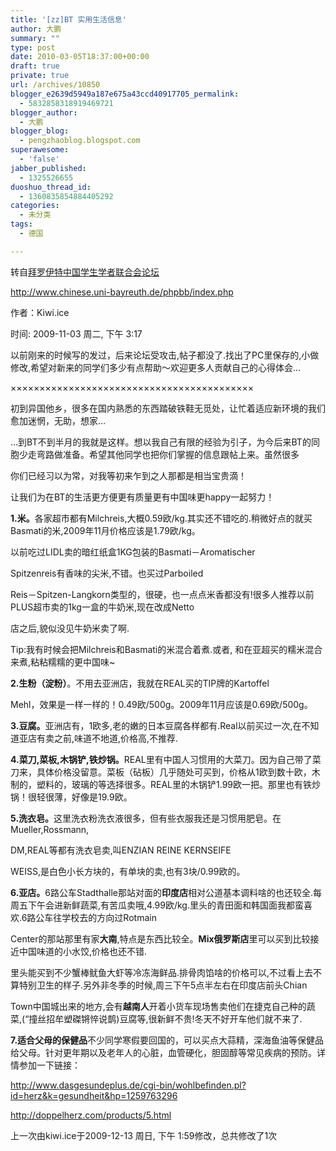 ```yaml
---
title: '[zz]BT 实用生活信息'
author: 大鹏
summary: ""
type: post
date: 2010-03-05T18:37:00+00:00
draft: true
private: true
url: /archives/10850
blogger_e2639d5949a187e675a43ccd40917705_permalink:
  - 5832858318919469721
blogger_author:
  - 大鹏
blogger_blog:
  - pengzhaoblog.blogspot.com
superawesome:
  - 'false'
jabber_published:
  - 1325526655
duoshuo_thread_id:
  - 1360835854884405292
categories:
  - 未分类
tags:
  - 德国

---
```

转自<a href="http://www.chinese.uni-bayreuth.de/phpbb/index.php" target="_blank">拜罗伊特中国学生学者联合会论坛</a>

<a href="http://www.chinese.uni-bayreuth.de/phpbb/index.php" target="_blank">http://www.chinese.uni-bayreuth.de/phpbb/index.php</a>
  
作者：Kiwi.ice
  
时间: 2009-11-03 周二, 下午 3:17

以前刚来的时候写的发过，后来论坛受攻击,帖子都没了.找出了PC里保存的,小做修改,希望对新来的同学们多少有点帮助～欢迎更多人贡献自己的心得体会&#8230;

××××××××××××××××××××××××××××××××××××××××××

初到异国他乡，很多在国内熟悉的东西踏破铁鞋无觅处，让忙着适应新环境的我们愈加迷惘，无助，想家&#8230;
  
&#8230;到BT不到半月的我就是这样。想以我自己有限的经验为引子，为今后来BT的同胞少走弯路做准备。希望其他同学也把你们掌握的信息跟帖上来。虽然很多
  
你们已经习以为常，对我等初来乍到之人那都是相当宝贵滴！

让我们为在BT的生活更方便更有质量更有中国味更happy一起努力！

<span style="font-weight:bold;">1.米。</span>各家超市都有Milchreis,大概0.59欧/kg.其实还不错吃的.稍微好点的就买Basmati的米,2009年11月价格应该是1.79欧/kg。

以前吃过LIDL卖的暗红纸盒1KG包装的Basmati－Aromatischer
  
Spitzenreis有香味的尖米,不错。也买过Parboiled
  
Reis－Spitzen-Langkorn类型的，很硬，也一点点米香都没有!很多人推荐以前PLUS超市卖的1kg一盒的牛奶米,现在改成Netto
  
店之后,貌似没见牛奶米卖了啊.

Tip:我有时候会把Milchreis和Basmati的米混合着煮.或者, 和在亚超买的糯米混合来煮,粘粘糯糯的更中国味~

<span style="font-weight:bold;">2.生粉（淀粉）</span>。不用去亚洲店，我就在REAL买的TIP牌的Kartoffel
  
Mehl，效果是一样一样的！0.49欧/500g。2009年11月应该是0.69欧/500g。

<span style="font-weight:bold;">3.豆腐。</span>亚洲店有，1欧多,老的嫩的日本豆腐各样都有.Real以前买过一次,在不知道亚店有卖之前,味道不地道,价格高,不推荐.

<span style="font-weight:bold;">4.菜刀,菜板,木锅铲,铁炒锅。</span>REAL里有中国人习惯用的大菜刀。因为自己带了菜刀来，具体价格没留意。菜板（砧板）几乎随处可买到，价格从1欧到数十欧，木制的，塑料的，玻璃的等选择很多。REAL里的木锅铲1.99欧一把。那里也有铁炒锅！很轻很薄，好像是19.9欧。

<span style="font-weight:bold;">5.洗衣皂。</span>这里洗衣粉洗衣液很多，但有些衣服我还是习惯用肥皂。在Mueller,Rossmann,
  
DM,REAL等都有洗衣皂卖,叫ENZIAN REINE KERNSEIFE
  
WEISS,是白色小长方块的，有单块的卖,也有3块/0.99欧的。

<span style="font-weight:bold;">6.亚店。</span>6路公车Stadthalle那站对面的<span style="font-weight:bold;">印度店</span>相对公道基本调料啥的也还较全.每周五下午会进新鲜蔬菜,有苦瓜卖哦,4.99欧/kg.里头的青田面和韩国面我都蛮喜欢.6路公车往学校去的方向过Rotmain
  
Center的那站那里有家<span style="font-weight:bold;">大南</span>,特点是东西比较全。<span style="font-weight:bold;">Mix俄罗斯店</span>里可以买到比较接近中国味道的小水饺,价格也还不错.
  
里头能买到不少蟹棒鱿鱼大虾等冷冻海鲜品.排骨肉馅啥的价格可以,不过看上去不算特别卫生的样子.另外非冬季的时候,周三下午5点半左右在印度店前头Chian
  
Town中国城出来的地方,会有<span style="font-weight:bold;">越南人</span>开着小货车现场售卖他们在捷克自己种的蔬菜,(“撞丝招牟塑磔锵悴说鹊)豆腐等,很新鲜不贵!冬天不好开车他们就不来了.

<span style="font-weight:bold;">7.适合父母的保健品</span>不少同学寒假要回国的，可以买点大蒜精，深海鱼油等保健品给父母。针对更年期以及老年人的心脏，血管硬化，胆固醇等常见疾病的预防。详情参加一下链接：

<a href="http://www.dasgesundeplus.de/cgi-bin/wohlbefinden.pl?id=herz&k=gesundheit&hp=1259763296" target="_blank">http://www.dasgesundeplus.de/cgi-bin/wohlbefinden.pl?id=herz&k=gesundheit&hp=1259763296</a>

<a href="http://doppelherz.com/products/5.html" target="_blank">http://doppelherz.com/products/5.html</a>

上一次由kiwi.ice于2009-12-13 周日, 下午 1:59修改，总共修改了1次
